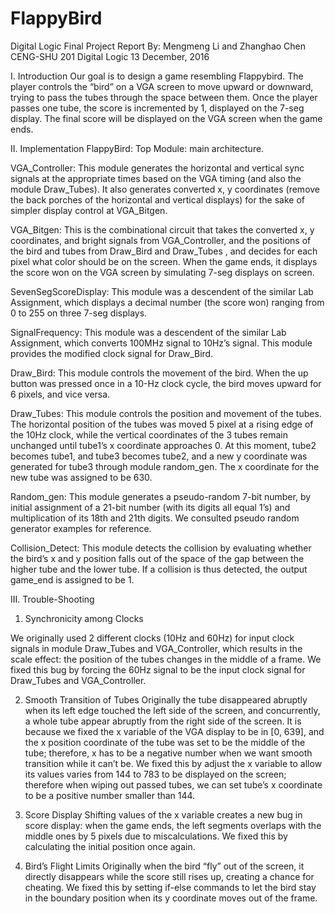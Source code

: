 # FlappyBird
Digital Logic Final Project Report
By: Mengmeng Li and Zhanghao Chen
CENG-SHU 201 Digital Logic
13 December, 2016

I. Introduction
Our goal is to design a game resembling Flappybird. The player controls the “bird” on a VGA screen to move upward or downward, trying to pass the tubes through the space between them. Once the player passes one tube, the score is incremented by 1, displayed on the 7-seg display. The final score will be displayed on the VGA screen when the game ends.

II. Implementation
FlappyBird: Top Module: main architecture.

VGA_Controller:
	This module generates the horizontal and vertical sync signals at the appropriate times based on the VGA timing (and also the module Draw_Tubes). It also generates converted x, y coordinates (remove the back porches of the horizontal and vertical displays) for the sake of simpler display control at VGA_Bitgen. 

VGA_Bitgen:
	This is the combinational circuit that takes the converted x, y coordinates, and bright signals from VGA_Controller, and the positions of the bird and tubes from Draw_Bird and Draw_Tubes , and decides for each pixel what color should be on the screen. When the game ends, it displays the score won on the VGA screen by simulating 7-seg displays on screen.

SevenSegScoreDisplay:
This module was a descendent of the similar Lab Assignment, which displays a decimal number (the score won) ranging from 0 to 255 on three 7-seg displays.

SignalFrequency:
	This module was a descendent of the similar Lab Assignment, which converts 100MHz signal to 10Hz’s signal. This module provides the modified clock signal for Draw_Bird.

Draw_Bird:
	This module controls the movement of the bird. When the up button was pressed once in a 10-Hz clock cycle, the bird moves upward for 6 pixels, and vice versa. 

Draw_Tubes:
	This module controls the position and movement of the tubes. The horizontal position of the tubes was moved 5 pixel at a rising edge of the 10Hz clock, while the vertical coordinates of the 3 tubes remain unchanged until tube1’s x coordinate approaches 0. At this moment, tube2 becomes tube1, and tube3 becomes tube2, and a new y coordinate was generated for tube3 through module random_gen. The x coordinate for the new tube was assigned to be 630. 

Random_gen:
This module generates a pseudo-random 7-bit number, by initial assignment of a 21-bit number (with its digits all equal 1’s) and multiplication of its 18th and 21th digits. We consulted pseudo random generator examples for reference.

Collision_Detect:
	This module detects the collision by evaluating whether the bird’s x and y position falls out of the space of the gap between the higher tube and the lower tube. If a collision is thus detected, the output game_end is assigned to be 1.

III. Trouble-Shooting

1.	Synchronicity among Clocks

We originally used 2 different clocks (10Hz and 60Hz) for input clock signals in module Draw_Tubes and VGA_Controller, which results in the scale effect: the position of the tubes changes in the middle of a frame. We fixed this bug by forcing the 60Hz signal to be the input clock signal for Draw_Tubes and VGA_Controller.

2.	Smooth Transition of Tubes
Originally the tube disappeared abruptly when its left edge touched the left side of the screen, and concurrently, a whole tube appear abruptly from the right side of the screen. It is because we fixed the x variable of the VGA display to be in [0, 639], and the x position coordinate of the tube was set to be the middle of the tube; therefore, x has to be a negative number when we want smooth transition while it can’t be. We fixed this by adjust the x variable to allow its values varies from 144 to 783 to be displayed on the screen; therefore when wiping out passed tubes, we can set tube’s x coordinate to be a positive number smaller than 144. 

3.	Score Display
Shifting values of the x variable creates a new bug in score display: when the game ends, the left segments overlaps with the middle ones by 5 pixels due to miscalculations. We fixed this by calculating the initial position once again.

4.	Bird’s Flight Limits
Originally when the bird “fly” out of the screen, it directly disappears while the score still rises up, creating a chance for cheating. We fixed this by setting if-else commands to let the bird stay in the boundary position when its y coordinate moves out of the frame.
